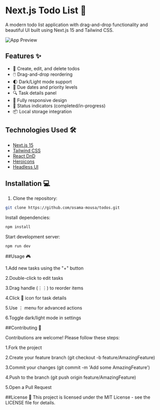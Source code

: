 # Next.js Todo List 🚀

A modern todo list application with drag-and-drop functionality and beautiful UI built using Next.js 15 and Tailwind CSS.

![App Preview](https://via.placeholder.com/800x500.png?text=Todo+List+Preview) <!-- Replace with actual screenshot -->

## Features ✨
- 📝 Create, edit, and delete todos
- 🖱️ Drag-and-drop reordering
- 🌓 Dark/Light mode support
- 📅 Due dates and priority levels
- 🔍 Task details panel
- 📱 Fully responsive design
- 🚦 Status indicators (completed/in-progress)
- 📦 Local storage integration

## Technologies Used 🛠️
- [Next.js 15](https://nextjs.org/)
- [Tailwind CSS](https://tailwindcss.com/)
- [React DnD](https://react-dnd.github.io/react-dnd/about)
- [Heroicons](https://heroicons.com/)
- [Headless UI](https://headlessui.com/)

## Installation 💻
1. Clone the repository:
```bash
git clone https://github.com/osama-mousa/todos.git
```

Install dependencies:
```bash
npm install
```

Start development server:
```bash
npm run dev
```

##Usage 🎮

1.Add new tasks using the "+" button

2.Double-click to edit tasks

3.Drag handle (⋮⋮) to reorder items

4.Click 📄 icon for task details

5.Use ⋮ menu for advanced actions

6.Toggle dark/light mode in settings

##Contributing 🤝

Contributions are welcome! Please follow these steps:

1.Fork the project

2.Create your feature branch (git checkout -b feature/AmazingFeature)

3.Commit your changes (git commit -m 'Add some AmazingFeature')

4.Push to the branch (git push origin feature/AmazingFeature)

5.Open a Pull Request

##License 📄
This project is licensed under the MIT License - see the LICENSE file for details.
